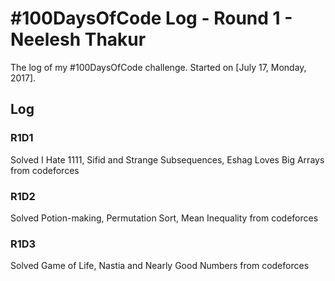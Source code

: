 # #100DaysOfCode Log - Round 1 - Neelesh Thakur

The log of my #100DaysOfCode challenge. Started on [July 17, Monday, 2017].

## Log

### R1D1 
Solved I Hate 1111, Sifid and Strange Subsequences, Eshag Loves Big Arrays from codeforces 
### R1D2 
Solved Potion-making, Permutation Sort, Mean Inequality from codeforces 
### R1D3 
Solved Game of Life, Nastia and Nearly Good Numbers from codeforces 
